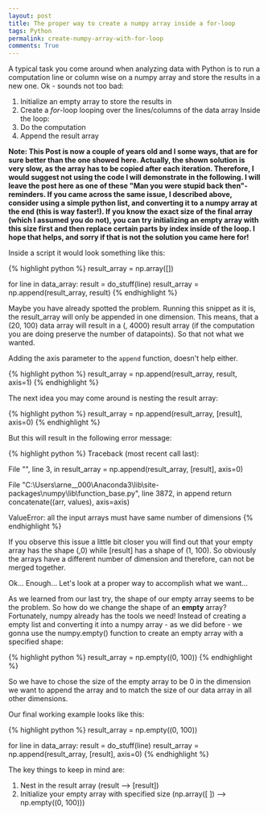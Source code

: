 ```yaml
---
layout: post
title: The proper way to create a numpy array inside a for-loop
tags: Python
permalink: create-numpy-array-with-for-loop
comments: True
---
```


A typical task you come around when analyzing data with Python is to run a computation line or column wise on a numpy array and store the results in a new one.
Ok - sounds not too bad:

1. Initialize an empty array to store the results in
2. Create a *for*-loop looping over the lines/columns of the data array
Inside the loop:
3. Do the computation
4. Append the result array

**Note: This Post is now a couple of years old and I some ways, that are for sure better than the one showed here. Actually, the shown solution is very slow, as the array has to be copied after each iteration. Therefore, I would suggest not using the code I will demonstrate in the following. I will leave the post here as one of these "Man you were stupid back then"-reminders. If you came across the same issue, I described above, consider using a simple python list, and converting it to a numpy array at the end (this is way faster!). If you know the exact size of the final array (which I assumed you do not), you can try initializing an empty array with this size first and then replace certain parts by index inside of the loop. I hope that helps, and sorry if that is not the solution you came here for!**

Inside a script it would look something like this:


{% highlight python %}
result_array = np.array([])

for line in data_array:
    result = do_stuff(line)
    result_array = np.append(result_array, result)
{% endhighlight %}

Maybe you have already spotted the problem. Running this snippet as it is, the result_array will only be appended in one dimension. This means, that a (20, 100) data array will result in a (, 4000) result array (if the computation you are doing preserve the number of datapoints). So that not what we wanted.

Adding the axis parameter to the ```append``` function, doesn't help either.

{% highlight python %}
result_array = np.append(result_array, result, axis=1)
{% endhighlight %}

The next idea you may come around is nesting the result array:

{% highlight python %}
result_array = np.append(result_array, [result], axis=0)
{% endhighlight %}

But this will result in the following error message:

{% highlight python %}
Traceback (most recent call last):

  File "<ipython-input-23-9e649ee3e8f4>", line 3, in <module>
    result_array = np.append(result_array, [result], axis=0)

  File "C:\Users\arne__000\Anaconda3\lib\site-packages\numpy\lib\function_base.py", line 3872, in append
    return concatenate((arr, values), axis=axis)

ValueError: all the input arrays must have same number of dimensions
{% endhighlight %}

If you observe this issue a little bit closer you will find out that your empty array has the shape (,0) while [result] has a shape of (1, 100). So obviously the arrays have a different number of dimension and therefore, can not be merged together.

Ok... Enough... Let's look at a proper way to accomplish what we want...

As we learned from our last try, the shape of our empty array seems to be the problem. So how do we change the shape of an **empty** array?
Fortunately, numpy already has the tools we need! Instead of creating a empty list and converting it into a numpy array - as we did before - we gonna use the numpy.empty() function to create an empty array with a specified shape:

{% highlight python %}
result_array = np.empty((0, 100))
{% endhighlight %}

So we have to chose the size of the empty array to be 0 in the dimension we want to append the array and to match the size of our data array in all other dimensions.

Our final working example looks like this:

{% highlight python %}
result_array = np.empty((0, 100))

for line in data_array:
    result = do_stuff(line)
    result_array = np.append(result_array, [result], axis=0)
{% endhighlight %}

The key things to keep in mind are:
1. Nest in the result array (result --> [result])
2. Initialize your empty array with specified size (np.array([ ]) --> np.empty((0, 100)))

